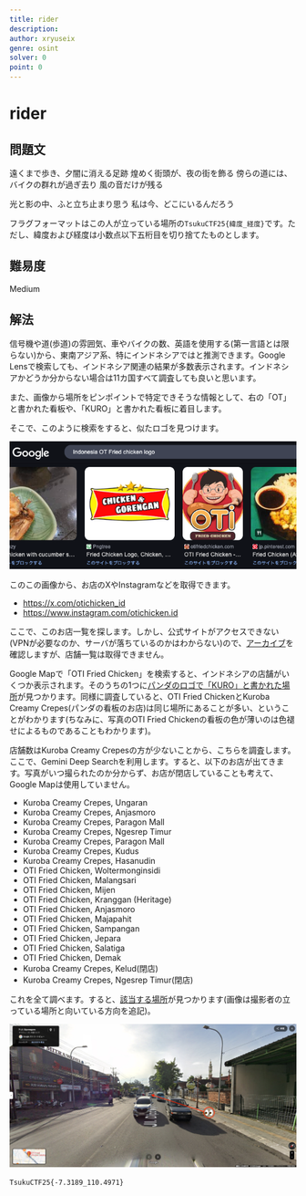 ```yaml
---
title: rider
description: 
author: xryuseix
genre: osint
solver: 0 
point: 0
---
```


# rider

## 問題文
遠くまで歩き、夕闇に消える足跡
煌めく街頭が、夜の街を飾る
傍らの道には、バイクの群れが過ぎ去り
風の音だけが残る

光と影の中、ふと立ち止まり思う
私は今、どこにいるんだろう

フラグフォーマットはこの人が立っている場所の`TsukuCTF25{緯度_経度}`です。ただし、緯度および経度は小数点以下五桁目を切り捨てたものとします。

## 難易度

Medium

## 解法

信号機や道(歩道)の雰囲気、車やバイクの数、英語を使用する(第一言語とは限らない)から、東南アジア系、特にインドネシアではと推測できます。Google Lensで検索しても、インドネシア関連の結果が多数表示されます。インドネシアかどうか分からない場合は11カ国すべて調査しても良いと思います。

また、画像から場所をピンポイントで特定できそうな情報として、右の「OT」と書かれた看板や、「KURO」と書かれた看板に着目します。

そこで、このように検索をすると、似たロゴを見つけます。

![chicken.png](./chicken.png)

このこの画像から、お店のXやInstagramなどを取得できます。
* https://x.com/otichicken_id
* https://www.instagram.com/otichicken.id

ここで、このお店一覧を探します。しかし、公式サイトがアクセスできない(VPNが必要なのか、サーバが落ちているのかはわからない)ので、[アーカイブ](https://web.archive.org/web/20241123074745/https://otifriedchicken.com/)を確認しますが、店舗一覧は取得できません。

Google Mapで「OTI Fried Chicken」を検索すると、インドネシアの店舗がいくつか表示されます。そのうちの1つに[パンダのロゴで「KURO」と書かれた場所](https://maps.app.goo.gl/KppKiVZcnfRdJenX6)が見つかります。同様に調査していると、OTI Fried ChickenとKuroba Creamy Crepes(パンダの看板のお店)は同じ場所にあることが多い、ということがわかります(ちなみに、写真のOTI Fried Chickenの看板の色が薄いのは色褪せによるものであることもわかります)。

店舗数はKuroba Creamy Crepesの方が少ないことから、こちらを調査します。ここで、Gemini Deep Searchを利用します。すると、以下のお店が出てきます。写真がいつ撮られたのか分からず、お店が閉店していることも考えて、Google Mapは使用していません。

* Kuroba Creamy Crepes, Ungaran
* Kuroba Creamy Crepes, Anjasmoro
* Kuroba Creamy Crepes, Paragon Mall
* Kuroba Creamy Crepes, Ngesrep Timur
* Kuroba Creamy Crepes, Paragon Mall
* Kuroba Creamy Crepes, Kudus
* Kuroba Creamy Crepes, Hasanudin
* OTI Fried Chicken, Woltermonginsidi
* OTI Fried Chicken, Malangsari
* OTI Fried Chicken, Mijen
* OTI Fried Chicken, Kranggan (Heritage)
* OTI Fried Chicken, Anjasmoro
* OTI Fried Chicken, Majapahit
* OTI Fried Chicken, Sampangan
* OTI Fried Chicken, Jepara
* OTI Fried Chicken, Salatiga
* OTI Fried Chicken, Demak
* Kuroba Creamy Crepes, Kelud(閉店)
* Kuroba Creamy Crepes, Ngesrep Timur(閉店)

これを全て調べます。すると、[該当する場所](https://maps.app.goo.gl/YVfDmyYELCSCLfGZ9)が見つかります(画像は撮影者の立っている場所と向いている方向を追記)。

![map](./map.png)

`TsukuCTF25{-7.3189_110.4971}`
